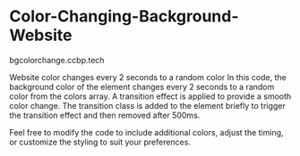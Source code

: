 # Color-Changing-Background-Website
bgcolorchange.ccbp.tech

Website color changes every 2 seconds to a random color
In this code, the background color of the <body> element changes every 2 seconds to a random color from the colors array. A transition effect is applied to provide a smooth color change. The transition class is added to the <body> element briefly to trigger the transition effect and then removed after 500ms.

Feel free to modify the code to include additional colors, adjust the timing, or customize the styling to suit your preferences.
